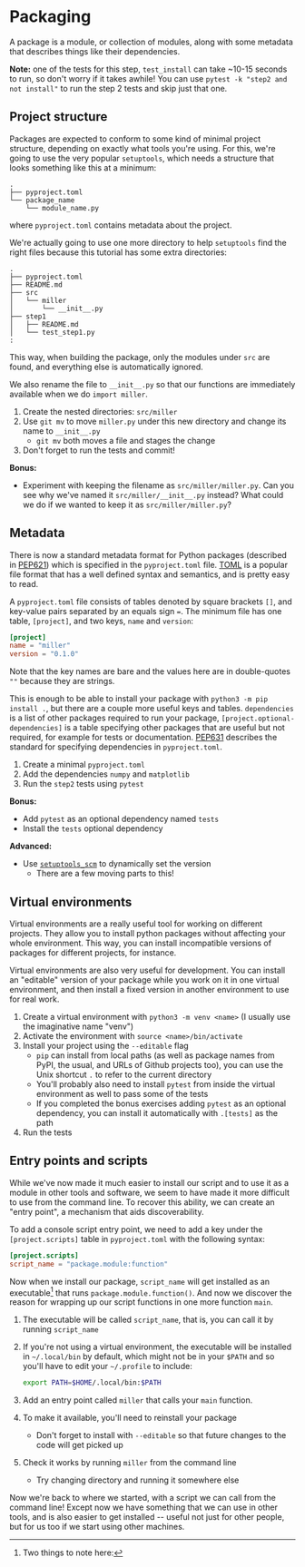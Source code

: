 Packaging
=========

A package is a module, or collection of modules, along with some
metadata that describes things like their dependencies.

**Note:** one of the tests for this step, `test_install` can take
~10-15 seconds to run, so don't worry if it takes awhile! You can use
`pytest -k "step2 and not install"` to run the step 2 tests and skip
just that one.

Project structure
-----------------

Packages are expected to conform to some kind of minimal project
structure, depending on exactly what tools you're using. For this,
we're going to use the very popular `setuptools`, which needs a
structure that looks something like this at a minimum:

```
.
├── pyproject.toml
└── package_name
    └── module_name.py
```

where `pyproject.toml` contains metadata about the project.

We're actually going to use one more directory to help `setuptools`
find the right files because this tutorial has some extra directories:

```
.
├── pyproject.toml
├── README.md
├── src
│   └── miller
│       └── __init__.py
├── step1
│   ├── README.md
│   └── test_step1.py
:
```

This way, when building the package, only the modules under `src` are
found, and everything else is automatically ignored.

We also rename the file to `__init__.py` so that our functions are
immediately available when we do `import miller`.

1. Create the nested directories: `src/miller`
2. Use `git mv` to move `miller.py` under this new directory and
   change its name to `__init__.py`
   - `git mv` both moves a file and stages the change
3. Don't forget to run the tests and commit!

**Bonus:**

- Experiment with keeping the filename as `src/miller/miller.py`. Can
  you see why we've named it `src/miller/__init__.py` instead? What
  could we do if we wanted to keep it as `src/miller/miller.py`?

Metadata
--------

There is now a standard metadata format for Python packages (described
in [PEP621][PEP621]) which is specified in the `pyproject.toml`
file. [TOML](https://toml.io/en/) is a popular file format that has a
well defined syntax and semantics, and is pretty easy to read.

A `pyproject.toml` file consists of tables denoted by square brackets
`[]`, and key-value pairs separated by an equals sign `=`. The minimum
file has one table, `[project]`, and two keys, `name` and `version`:

```toml
[project]
name = "miller"
version = "0.1.0"
```

Note that the key names are bare and the values here are in
double-quotes `""` because they are strings.

This is enough to be able to install your package with `python3 -m pip
install .`, but there are a couple more useful keys and
tables. `dependencies` is a list of other packages required to run
your package, `[project.optional-dependencies]` is a table specifying
other packages that are useful but not required, for example for tests
or documentation. [PEP631][PEP631] describes the standard for
specifying dependencies in `pyproject.toml`.

1. Create a minimal `pyproject.toml`
2. Add the dependencies `numpy` and `matplotlib`
3. Run the `step2` tests using `pytest`

**Bonus:**

- Add `pytest` as an optional dependency named `tests`
- Install the `tests` optional dependency

**Advanced:**

- Use [`setuptools_scm`][setuptools_scm] to dynamically set the version
    - There are a few moving parts to this!


Virtual environments
--------------------

Virtual environments are a really useful tool for working on different
projects. They allow you to install python packages without affecting
your whole environment. This way, you can install incompatible
versions of packages for different projects, for instance.

Virtual environments are also very useful for development. You can
install an "editable" version of your package while you work on it in
one virtual environment, and then install a fixed version in another
environment to use for real work.

1. Create a virtual environment with `python3 -m venv <name>` (I
   usually use the imaginative name "venv")
2. Activate the environment with `source <name>/bin/activate`
3. Install your project using the `--editable` flag
   - `pip` can install from local paths (as well as package names from
     PyPI, the usual, and URLs of Github projects too), you can use
     the Unix shortcut `.` to refer to the current directory
   - You'll probably also need to install `pytest` from inside the
     virtual environment as well to pass some of the tests
   - If you completed the bonus exercises adding `pytest` as an
     optional dependency, you can install it automatically with
     `.[tests]` as the path
4. Run the tests

Entry points and scripts
------------------------

While we've now made it much easier to install our script and to use
it as a module in other tools and software, we seem to have made it
more difficult to use from the command line. To recover this ability,
we can create an "entry point", a mechanism that aids discoverability.

To add a console script entry point, we need to add a key under the
`[project.scripts]` table in `pyproject.toml` with the following
syntax:

```toml
[project.scripts]
script_name = "package.module:function"
```

Now when we install our package, `script_name` will get installed as
an executable[^1] that runs `package.module.function()`. And now we
discover the reason for wrapping up our script functions in one more
function `main`.

[^1]: Two things to note here:
  1. The executable will be called `script_name`, that is, you can call it by
     running `script_name`
  2. If you're not using a virtual environment, the executable will be installed
     in `~/.local/bin` by default, which might not be in your `$PATH` and so
     you'll have to edit your `~/.profile` to include:

     ```bash
     export PATH=$HOME/.local/bin:$PATH
     ```

1. Add an entry point called `miller` that calls your `main` function.
2. To make it available, you'll need to reinstall your package
   - Don't forget to install with `--editable` so that future changes
     to the code will get picked up
3. Check it works by running `miller` from the command line
   - Try changing directory and running it somewhere else

Now we're back to where we started, with a script we can call from the
command line! Except now we have something that we can use in other
tools, and is also easier to get installed -- useful not just for other
people, but for us too if we start using other machines.


[PEP621]: https://peps.python.org/pep-0621
[PEP631]: https://peps.python.org/pep-0631
[setuptools_scm]: https://github.com/pypa/setuptools_scm/#pyprojecttoml-usage
